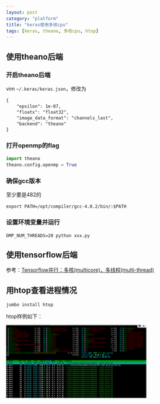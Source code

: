 ```yaml
---
layout: post
category: "platform"
title: "keras使用多核cpu"
tags: [keras, theano, 多核cpu, htop]
---
```


## 使用theano后端

### 开启theano后端

vim ``` ~/.keras/keras.json ```，修改为
```
{
    "epsilon": 1e-07,
    "floatx": "float32",
    "image_data_format": "channels_last",
    "backend": "theano"
}
```

### 打开openmp的flag

```python
import theano
theano.config.openmp = True
```

### 确保gcc版本

至少要是482的

```
export PATH=/opt/compiler/gcc-4.8.2/bin/:$PATH
```
### 设置环境变量并运行

```
OMP_NUM_THREADS=20 python xxx.py
```
## 使用tensorflow后端
参考：[Tensorflow并行：多核(multicore)，多线程(multi-thread)](http://www.deepnlp.org/blog/tensorflow-parallelism/)

## 用htop查看进程情况

```
jumbo install htop
```

htop样例如下：

<img src='../assets/htop.png' style='max-height: 200px'/>
